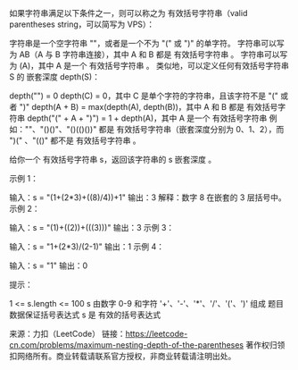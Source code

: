 如果字符串满足以下条件之一，则可以称之为 有效括号字符串（valid parentheses string，可以简写为 VPS）：

字符串是一个空字符串 ""，或者是一个不为 "(" 或 ")" 的单字符。
字符串可以写为 AB（A 与 B 字符串连接），其中 A 和 B 都是 有效括号字符串 。
字符串可以写为 (A)，其中 A 是一个 有效括号字符串 。
类似地，可以定义任何有效括号字符串 S 的 嵌套深度 depth(S)：

depth("") = 0
depth(C) = 0，其中 C 是单个字符的字符串，且该字符不是 "(" 或者 ")"
depth(A + B) = max(depth(A), depth(B))，其中 A 和 B 都是 有效括号字符串
depth("(" + A + ")") = 1 + depth(A)，其中 A 是一个 有效括号字符串
例如：""、"()()"、"()(()())" 都是 有效括号字符串（嵌套深度分别为 0、1、2），而 ")(" 、"(()" 都不是 有效括号字符串 。

给你一个 有效括号字符串 s，返回该字符串的 s 嵌套深度 。

示例 1：

输入：s = "(1+(2\*3)+((8)/4))+1"
输出：3
解释：数字 8 在嵌套的 3 层括号中。
示例 2：

输入：s = "(1)+((2))+(((3)))"
输出：3
示例 3：

输入：s = "1+(2\*3)/(2-1)"
输出：1
示例 4：

输入：s = "1"
输出：0

提示：

1 <= s.length <= 100
s 由数字 0-9 和字符 '+'、'-'、'\*'、'/'、'('、')' 组成
题目数据保证括号表达式 s 是 有效的括号表达式

来源：力扣（LeetCode）
链接：https://leetcode-cn.com/problems/maximum-nesting-depth-of-the-parentheses
著作权归领扣网络所有。商业转载请联系官方授权，非商业转载请注明出处。
